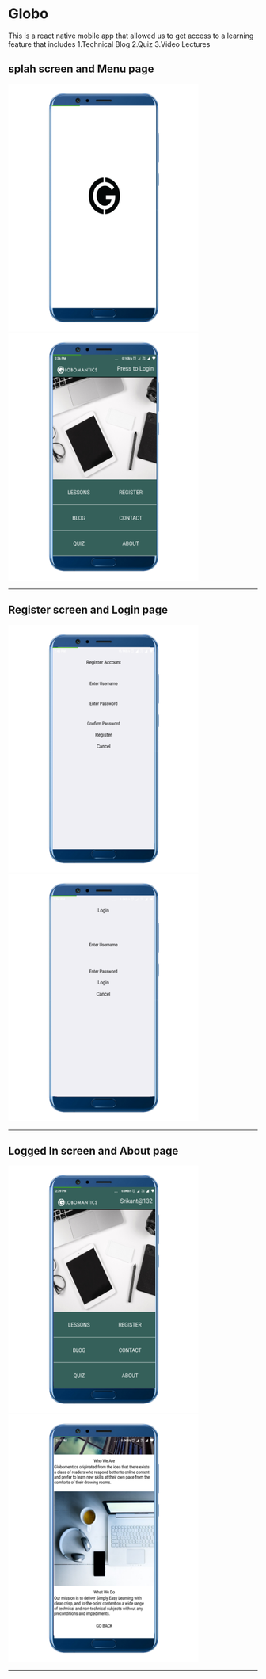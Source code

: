 # Globo
This is a react native mobile app that allowed us to  get access to a learning feature that includes 1.Technical Blog 2.Quiz 3.Video Lectures
<h2> splah screen and Menu page </h2>
<div>
<img src="image/globo1.png" height="500" width="">
<img src="image/globo2.png" height="500" width="">
  </div>
  <hr/>
<h2> Register screen and Login page </h2>
<div>
<img src="image/globo3.png" height="500" width="">
<img src="image/globo4.png" height="500" width="">
  </div>
  <hr/>
<h2> Logged In screen and  About page </h2>
<div>
<img src="image/globo5.png" height="500" width="">
<img src="image/globo6.png" height="500" width="">
  </div>
  <hr/>

